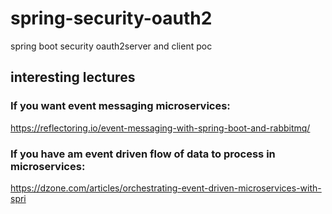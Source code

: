# spring-security-oauth2
spring boot security  oauth2server and client poc


## interesting lectures

### If you want event messaging microservices:

https://reflectoring.io/event-messaging-with-spring-boot-and-rabbitmq/


### If you have am event driven flow of data to process in microservices:

https://dzone.com/articles/orchestrating-event-driven-microservices-with-spri

